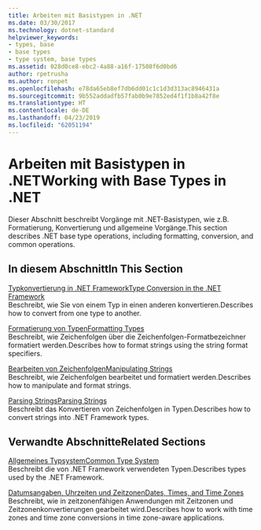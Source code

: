 ```yaml
---
title: Arbeiten mit Basistypen in .NET
ms.date: 03/30/2017
ms.technology: dotnet-standard
helpviewer_keywords:
- types, base
- base types
- type system, base types
ms.assetid: 028d0ce8-ebc2-4a88-a16f-17508f6d0bd6
author: rpetrusha
ms.author: ronpet
ms.openlocfilehash: e78da65eb8ef7db6dd01c1c1d3d313ac8946431a
ms.sourcegitcommit: 9b552addadfb57fab0b9e7852ed4f1f1b8a42f8e
ms.translationtype: HT
ms.contentlocale: de-DE
ms.lasthandoff: 04/23/2019
ms.locfileid: "62051194"
---
```

# <a name="working-with-base-types-in-net"></a><span data-ttu-id="58939-102">Arbeiten mit Basistypen in .NET</span><span class="sxs-lookup"><span data-stu-id="58939-102">Working with Base Types in .NET</span></span>
<span data-ttu-id="58939-103">Dieser Abschnitt beschreibt Vorgänge mit .NET-Basistypen, wie z.B. Formatierung, Konvertierung und allgemeine Vorgänge.</span><span class="sxs-lookup"><span data-stu-id="58939-103">This section describes .NET base type operations, including formatting, conversion, and common operations.</span></span>  
  
## <a name="in-this-section"></a><span data-ttu-id="58939-104">In diesem Abschnitt</span><span class="sxs-lookup"><span data-stu-id="58939-104">In This Section</span></span>  
 [<span data-ttu-id="58939-105">Typkonvertierung in .NET Framework</span><span class="sxs-lookup"><span data-stu-id="58939-105">Type Conversion in the .NET Framework</span></span>](../../../docs/standard/base-types/type-conversion.md)  
 <span data-ttu-id="58939-106">Beschreibt, wie Sie von einem Typ in einen anderen konvertieren.</span><span class="sxs-lookup"><span data-stu-id="58939-106">Describes how to convert from one type to another.</span></span>  
  
 [<span data-ttu-id="58939-107">Formatierung von Typen</span><span class="sxs-lookup"><span data-stu-id="58939-107">Formatting Types</span></span>](../../../docs/standard/base-types/formatting-types.md)  
 <span data-ttu-id="58939-108">Beschreibt, wie Zeichenfolgen über die Zeichenfolgen-Formatbezeichner formatiert werden.</span><span class="sxs-lookup"><span data-stu-id="58939-108">Describes how to format strings using the string format specifiers.</span></span>  
  
 [<span data-ttu-id="58939-109">Bearbeiten von Zeichenfolgen</span><span class="sxs-lookup"><span data-stu-id="58939-109">Manipulating Strings</span></span>](../../../docs/standard/base-types/manipulating-strings.md)  
 <span data-ttu-id="58939-110">Beschreibt, wie Zeichenfolgen bearbeitet und formatiert werden.</span><span class="sxs-lookup"><span data-stu-id="58939-110">Describes how to manipulate and format strings.</span></span>  
  
 [<span data-ttu-id="58939-111">Parsing Strings</span><span class="sxs-lookup"><span data-stu-id="58939-111">Parsing Strings</span></span>](../../../docs/standard/base-types/parsing-strings.md)  
 <span data-ttu-id="58939-112">Beschreibt das Konvertieren von Zeichenfolgen in Typen.</span><span class="sxs-lookup"><span data-stu-id="58939-112">Describes how to convert strings into .NET Framework types.</span></span>  
  
## <a name="related-sections"></a><span data-ttu-id="58939-113">Verwandte Abschnitte</span><span class="sxs-lookup"><span data-stu-id="58939-113">Related Sections</span></span>  
 [<span data-ttu-id="58939-114">Allgemeines Typsystem</span><span class="sxs-lookup"><span data-stu-id="58939-114">Common Type System</span></span>](../../../docs/standard/base-types/common-type-system.md)  
 <span data-ttu-id="58939-115">Beschreibt die von .NET Framework verwendeten Typen.</span><span class="sxs-lookup"><span data-stu-id="58939-115">Describes types used by the .NET Framework.</span></span>  
  
 [<span data-ttu-id="58939-116">Datumsangaben, Uhrzeiten und Zeitzonen</span><span class="sxs-lookup"><span data-stu-id="58939-116">Dates, Times, and Time Zones</span></span>](../../../docs/standard/datetime/index.md)  
 <span data-ttu-id="58939-117">Beschreibt, wie in zeitzonenfähigen Anwendungen mit Zeitzonen und Zeitzonenkonvertierungen gearbeitet wird.</span><span class="sxs-lookup"><span data-stu-id="58939-117">Describes how to work with time zones and time zone conversions in time zone-aware applications.</span></span>

